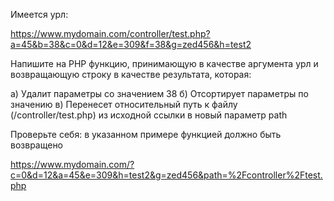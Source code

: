 Имеется урл:

https://www.mydomain.com/controller/test.php?a=45&b=38&c=0&d=12&e=309&f=38&g=zed456&h=test2

Напишите на PHP функцию, принимающую в качестве аргумента урл и возвращающую строку в качестве результата, которая:

а) Удалит параметры со значением 38
б) Отсортирует параметры по значению
в) Перенесет относительный путь к файлу (/controller/test.php) из исходной ссылки в новый параметр path

Проверьте себя: в указанном примере функцией должно быть возвращено

https://www.mydomain.com/?c=0&d=12&a=45&e=309&h=test2&g=zed456&path=%2Fcontroller%2Ftest.php